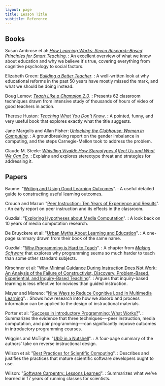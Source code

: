 ```yaml
---
layout: page
title: Lesson Title
subtitle: Reference
---
```

## Books

Susan Ambrose et al: *[How Learning Works: Seven Research-Based Principles for Smart Teaching](http://www.amazon.com/How-Learning-Works-Research-Based-Jossey-Bass/dp/0470484101/)*.
:   An excellent overview of what we know about education and why we
    believe it's true, covering everything from cognitive psychology
    to social factors.

Elizabeth Green: *[Building a Better Teacher](http://www.amazon.com/Building-Better-Teacher-Teaching-Everyone/dp/0393081591)*.
:   A well-written look at why educational reforms in the past 50 years have mostly missed the mark,
    and what we should be doing instead.

Doug Lemov: *[Teach Like a Champion 2.0](http://www.amazon.com/Teach-Like-Champion-2-0-Techniques/dp/1118901851/)*.
:   Presents 62 classroom techniques drawn from intensive study of thousands of hours of video of good teachers in action.

Therese Huston: *[Teaching What You Don't Know](http://www.amazon.com/Teaching-What-You-Dont-Know/dp/0674066170)*.
:   A pointed, funny, and very useful book that explores exactly what the title suggests.

Jane Margolis and Allan Fisher: *[Unlocking the Clubhouse: Women in Computing](http://www.amazon.com/Unlocking-Clubhouse-Computing-Jane-Margolis/dp/0262632691/)*.
:   A groundbreaking report on the gender imbalance in computing,
    and the steps Carnegie-Mellon took to address the problem.

Claude M. Steele: *[Whistling Vivaldi: How Stereotypes Affect Us and What We Can Do](http://www.amazon.com/Whistling-Vivaldi-Stereotypes-Affect-Issues/dp/0393339726/)*.
:   Explains and explores stereotype threat and strategies for addressing it.

## Papers

Baume: "[Writing and Using Good Learning Outcomes](papers/baume-learning-outcomes-2009.pdf)".
:   A useful detailed guide to constructing useful learning outcomes.

Crouch and Mazur: "[Peer Instruction: Ten Years of Experience and Results](papers/crouch-mazur-peer-instruction-ten-years-2001.pdf)".
:   An early report on peer instruction and its effects in the classroom.

Guzdial: "[Exploring Hypotheses about Media Computation](papers/guzdial-mediacomp-retrospective-2013.pdf)".
:   A look back on 10 years of media computation research.

De Bruyckere et al: "[Urban Myths About Learning and Education](papers/de-bruyckere-urban-myths-2015.pdf)".
:   A one-page summary drawn from their book of the same name.

Guzdial: "[Why Programming is Hard to Teach](papers/guzdial-why-hard-to-teach-2011.pdf)".
:   A chapter from
    *[Making Software](http://www.amazon.com/Making-Software-Really-Works-Believe/dp/0596808321/)*
    that explores why programming seems so much harder to teach than
    some other standard subjects.

Kirschner et al: "[Why Minimal Guidance During Instruction Does Not Work: An Analysis of the Failure of Constructivist, Discovery, Problem-Based, Experiential, and Inquiry-Based Teaching](papers/kirschner-minimal-guidance-fails-2006.pdf)".
:   Argues that inquiry-based learning is less effective for novices than guided instruction.

Mayer and Moreno: "[Nine Ways to Reduce Cognitive Load in Multimedia Learning](papers/mayer-reduce-cognitive-load-2003.pdf)".
:   Shows how research into how we absorb and process information
    can be applied to the design of instructional materials.

Porter et al: "[Success in Introductory Programming: What Works?](papers/porter-what-works-2013.pdf)".
:   Summarizes the evidence that three techniques---peer instruction, media computation, and pair programming---can
    significantly improve outcomes in introductory programming courses.

Wiggins and McTighe: "[UbD in a Nutshell](papers/wiggins-mctighe-ubd-nutshell.pdf)".
:   A four-page summary of the authors' take on reverse instructional design.

Wilson et al: "[Best Practices for Scientific Computing](http://www.plosbiology.org/article/info%3Adoi%2F10.1371%2Fjournal.pbio.1001745)".
:   Describes and justifies the practices that mature scientific software developers ought to use.

Wilson: "[Software Carpentry: Lessons Learned](http://f1000research.com/articles/3-62/v1)".
:   Summarizes what we've learned in 17 years of running classes for scientists.

